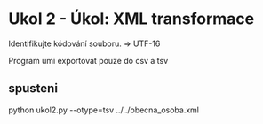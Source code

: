 # Ukol 2 - Úkol: XML transformace

Identifikujte kódování souboru. => UTF-16

Program umi exportovat pouze do csv a tsv

## spusteni 
python ukol2.py --otype=tsv ../../obecnа_osoba.xml